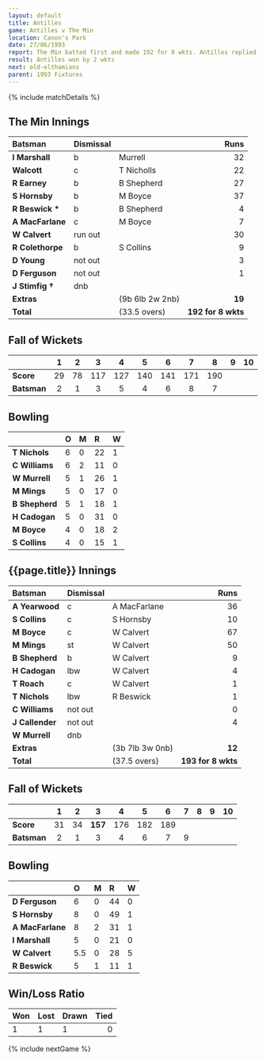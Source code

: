 ```yaml
---
layout: default
title: Antilles
game: Antilles v The Min
location: Canon's Park
date: 27/06/1993
report: The Min batted first and made 192 for 8 wkts. Antilles replied with 193 for 8 wkts
result: Antilles won by 2 wkts
next: old-elthamians
parent: 1993 Fixtures
---
```


{% include matchDetails %}

## The Min Innings

| Batsman | Dismissal |  | Runs |
|:---|:---|---|---:|
| **I Marshall** | b | Murrell | 32 |
| **Walcott** | c | T Nicholls | 22 |
| **R Earney** | b | B Shepherd | 27 |
| **S Hornsby** | b | M Boyce | 37 |
| **R Beswick &#42;** | b | B Shepherd | 4 |
| **A MacFarlane** | c | M Boyce | 7 |
| **W Calvert** | run out |  | 30 |
| **R Colethorpe** | b | S Collins | 9 |
| **D Young** | not out |  | 3 |
| **D Ferguson** | not out |  | 1 |
| **J Stimfig &#8224;** | dnb |  |  |
| **Extras** | | (9b 6lb 2w 2nb) | **19** |
| **Total** | | (33.5 overs) | **192 for 8 wkts** |

## Fall of Wickets

| | 1 | 2 | 3 | 4 | 5 | 6 | 7 | 8 | 9 | 10 |
|---|:---:|:---:|:---:|:---:|:---:|:---:|:---:|:---:|:---:|:---:|
| **Score** | 29 | 78 | 117 | 127 | 140 | 141 | 171 | 190 |  |  |
| **Batsman** | 2 | 1 | 3 | 5 | 4 | 6 | 8 | 7 |  |  |

## Bowling

| | O | M | R | W |
|---|:---|:---|:---|:---|
| **T Nichols** | 6 | 0 | 22 | 1 |
| **C Williams** | 6 | 2 | 11 | 0 |
| **W Murrell** | 5 | 1 | 26 | 1 |
| **M Mings** | 5 | 0 | 17 | 0 |
| **B Shepherd** | 5 | 1 | 18 | 1 |
| **H Cadogan** | 5 | 0 | 31 | 0 |
| **M Boyce** | 4 | 0 | 18 | 2 |
| **S Collins** | 4 | 0 | 15 | 1 |

## {{page.title}} Innings

| Batsman | Dismissal |  | Runs |
|:---|:---|---|---:|
| **A Yearwood** | c | A MacFarlane | 36 |
| **S Collins** | c | S Hornsby | 10 |
| **M Boyce** | c | W Calvert | 67 |
| **M Mings** | st | W Calvert | 50 |
| **B Shepherd** | b | W Calvert | 9 |
| **H Cadogan** | lbw | W Calvert | 4 |
| **T Roach** | c | W Calvert | 1 |
| **T Nichols** | lbw | R Beswick | 1 |
| **C Williams** | not out |  | 0 |
| **J Callender** | not out |  | 4 |
| **W Murrell** | dnb |  |  |
| **Extras** | | (3b 7lb 3w 0nb) | **12** |
| **Total** | | (37.5 overs) | **193 for 8 wkts** |

## Fall of Wickets

| | 1 | 2 | 3 | 4 | 5 | 6 | 7 | 8 | 9 | 10 |
|---|:---:|:---:|:---:|:---:|:---:|:---:|:---:|:---:|:---:|:---:|
| **Score** | 31 | 34 | **157** | 176 | 182 | 189 |  |  |  |  |
| **Batsman** | 2 | 1 | 3 | 4 | 6 | 7 | 9 |  |  |  |

## Bowling

| | O | M | R | W |
|---|:---|:---|:---|:---|
| **D Ferguson** | 6 | 0 | 44 | 0 |
| **S Hornsby** | 8 | 0 | 49 | 1 |
| **A MacFarlane** | 8 | 2 | 31 | 1 |
| **I Marshall** | 5 | 0 | 21 | 0 |
| **W Calvert** | 5.5 | 0 | 28 | 5 |
| **R Beswick** | 5 | 1 | 11 | 1 |

## Win/Loss Ratio

| Won | Lost | Drawn | Tied |
|:---|:---|:---|---:|
| 1 | 1 | 1 | 0 |

{% include nextGame %}